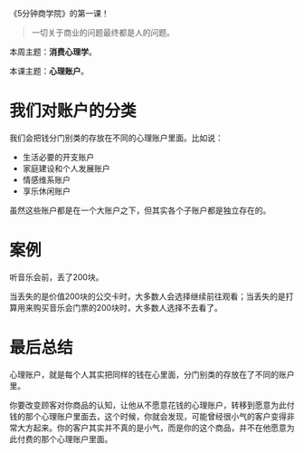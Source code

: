 《5分钟商学院》的第一课！

> 一切关于商业的问题最终都是人的问题。

本周主题：**消费心理学**。

本课主题：**心理账户**。

# 我们对账户的分类

我们会把钱分门别类的存放在不同的心理账户里面。比如说：

* 生活必要的开支账户
* 家庭建设和个人发展账户
* 情感维系账户
* 享乐休闲账户

虽然这些账户都是在一个大账户之下，但其实各个子账户都是独立存在的。

# 案例

听音乐会前，丢了200块。

当丢失的是价值200块的公交卡时，大多数人会选择继续前往观看；当丢失的是打算用来购买音乐会门票的200块时，大多数人选择不去看了。

# 最后总结

心理账户，就是每个人其实把同样的钱在心里面，分门别类的存放在了不同的账户里。

你要改变顾客对你商品的认知，让他从不愿意花钱的心理账户，转移到愿意为此付钱的那个心理账户里面去，这个时候，你就会发现，可能曾经很小气的客户变得非常大方起来。你的客户其实并不真的是小气，而是你的这个商品，并不在他愿意为此付费的那个心理账户里面。



